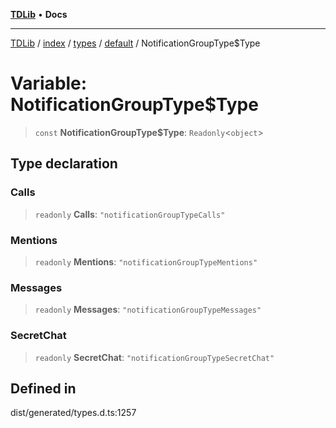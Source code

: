 [**TDLib**](../../../../../../README.md) • **Docs**

***

[TDLib](../../../../../../modules.md) / [index](../../../../../README.md) / [types](../../../README.md) / [default](../README.md) / NotificationGroupType$Type

# Variable: NotificationGroupType$Type

> `const` **NotificationGroupType$Type**: `Readonly`\<`object`\>

## Type declaration

### Calls

> `readonly` **Calls**: `"notificationGroupTypeCalls"`

### Mentions

> `readonly` **Mentions**: `"notificationGroupTypeMentions"`

### Messages

> `readonly` **Messages**: `"notificationGroupTypeMessages"`

### SecretChat

> `readonly` **SecretChat**: `"notificationGroupTypeSecretChat"`

## Defined in

dist/generated/types.d.ts:1257
